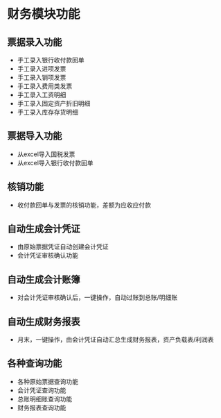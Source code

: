 # 财务模块功能

## 票据录入功能
* 手工录入银行收付款回单
* 手工录入进项发票
* 手工录入销项发票
* 手工录入费用类发票
* 手工录入工资明细
* 手工录入固定资产折旧明细
* 手工录入库存存货明细

## 票据导入功能
* 从excel导入国税发票
* 从excel导入银行收付款回单

## 核销功能
* 收付款回单与发票的核销功能，差额为应收应付款

## 自动生成会计凭证
* 由原始票据凭证自动创建会计凭证
* 会计凭证审核确认功能

## 自动生成会计账簿
* 对会计凭证审核确认后，一键操作，自动过账到总账/明细账

## 自动生成财务报表
* 月末，一键操作，由会计凭证自动汇总生成财务报表，资产负载表/利润表

## 各种查询功能
* 各种原始票据查询功能
* 会计凭证查询功能
* 总账明细账查询功能
* 财务报表查询功能
